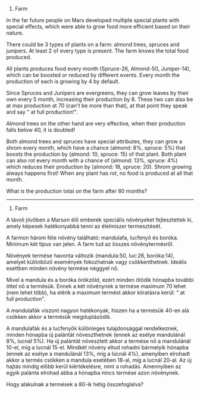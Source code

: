 1. Farm

In the far future people on Mars developed multiple special plants with special effects, which were able to grow food more efficient based on their nature.

There could be 3 types of plants on a farm: almond trees, spruces and junipers. At least 2 of every type is present. The farm knows the total food produced.

All plants produces food every month (Spruce-26, Almond-50, Juniper-14), which can be boosted or reduced by different events. Every month the production of each is growing by 4 by default. 

Since Spruces and Junipers are evergreens, they can grow leaves by their own every 5 month, increasing their production by 8. These two can also be at max production at 70 (can't be more than that), at that point they speak and say "<Name> at full production!".

Almond trees on the other hand are very effective, when their production falls below 40, it is doubled! 

Both almond trees and spruces have special attributes, they can grow a shrom every month, which have a chance (almond: 8%, spruce: 5%) that boosts the production by (almond: 10, spruce: 15) of that plant. Both plant can also rot every month with a chance of (almond: 13%, spruce: 4%) which reduces their production by (almond: 18, spruce: 20). Shrom growing always happens first! When any plant has rot, no food is produced at all that month.

What is the production total on the farm after 80 months?
_________________________________________________________

1. Farm

A távoli jövőben a Marson élő emberek speciális növényeket fejlesztettek ki, amely képesek hatékonyabbá tenni az élelmiszer termesztését.

A farmon három féle növény található: mandulafa, lucfenyő és boróka. Minimum két típus van jelen. A farm tud az összes növénytermésről.

Növények termése havonta változik (mandula:50, luc:26, boróka:14), amelyet különböző események fokozhatnak vagy csökkenthetnek. Ideális esettben minden növény termése néggyel nő. 

Mivel a mandula és a boróka örökzöld, ezért minden ötödik hónapba további öttel nő a termésük. Ennek a két növénynek a termése maximum 70 lehet (nem lehet több), ha elérik a maximum termést akkor kiíratásra kerül: "<Name> at full production".

A mandulafák viszont nagyon hatékonyak, hiszen ha a termésük 40-en alá csökken akkor a termésük megduplázódik.

A mandulafák és a lucfenyők különleges tulajdonsággal rendelkeznek, minden hónapba új palántát növeszthetnek (ennek az esélye mandulánál 8%, lucnál 5%). Ha új palántát növesztett akkor a termése nő a mandulánál 10-el, míg a lucnál 15-el. Mindkét növény eltud rohadni bármelyik hónapba (ennek az esélye a mandulánál 13%, míg a lúcnál 4%), amenyiben elrohadt akkor a termés csökken a mandula esetében 18-al, míg a lucnál 20-al. Az új hajtás mindig előbb kerül kiértékelésre, mint a rohadás. Amennyiben az egyik palánta elrohad abba a hónapba nincs termése azon növénynek.

Hogy alakulnak a termések a 80-ik hétig összefoglalva?





